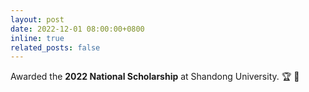 ```yaml
---
layout: post
date: 2022-12-01 08:00:00+0800
inline: true
related_posts: false
---
```


Awarded the **2022 National Scholarship** at Shandong University.
:trophy: :tada: 
